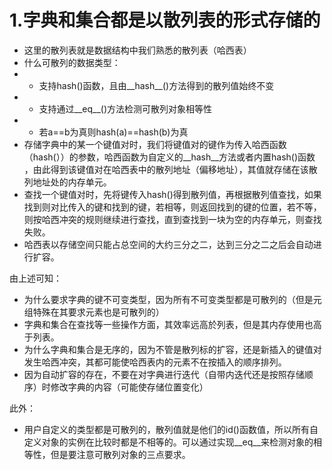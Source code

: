 # 1.字典和集合都是以散列表的形式存储的
* 这里的散列表就是数据结构中我们熟悉的散列表（哈西表）
* 什么可散列的数据类型：
* * 支持hash()函数，且由__hash__()方法得到的散列值始终不变
* * 支持通过__eq__()方法检测可散列对象相等性
* * 若a==b为真则hash(a)==hash(b)为真
* 存储字典中的某一个键值对时，我们将键值对的键作为传入哈西函数（hash(））的参数，哈西函数为自定义的__hash__方法或者内置hash()函数
，由此得到该键值对在哈西表中的散列地址（偏移地址），其值就存储在该散列地址处的内存单元。
* 查找一个键值对时，先将键传入hash()得到散列值，再根据散列值查找，如果找到则对比传入的键和找到的键，若相等，则返回找到的键的位置，若不等，则按哈西冲突的规则继续进行查找，直到查找到一块为空的内存单元，则查找失败。
* 哈西表以存储空间只能占总空间的大约三分之二，达到三分之二之后会自动进行扩容。

由上述可知：
* 为什么要求字典的键不可变类型，因为所有不可变类型都是可散列的（但是元组特殊在其要求元素也是可散列的）
* 字典和集合在查找等一些操作方面，其效率远高於列表，但是其内存使用也高于列表。
* 为什么字典和集合是无序的，因为不管是散列标的扩容，还是新插入的键值对发生哈西冲突，其都可能使哈西表内的元素不在按插入的顺序排列。
* 因为自动扩容的存在，不要在对字典进行迭代（自带内迭代还是按照存储顺序）时修改字典的内容（可能使存储位置变化）

此外：
* 用户自定义的类型都是可散列的，散列值就是他们的id()函数值，所以所有自定义对象的实例在比较时都是不相等的。可以通过实现__eq__来检测对象的相等性，但是要注意可散列对象的三点要求。






    



